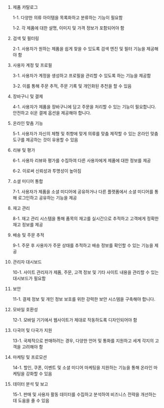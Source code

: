 1. 제품 카탈로그

    1-1. 다양한 의류 아이템을 목록화하고 분류하는 기능이 필요함

    1-2. 각 제품에 대한 설명, 이미지 및 가격 정보가 포함되어야 함

2. 검색 및 필터링

    2-1. 사용자가 원하는 제품을 쉽게 찾을 수 있도록 검색 엔진 및 필터 기능을 제공해야 함

3. 사용자 계정 및 프로필

    3-1. 사용자가 계정을 생성하고 프로필을 관리할 수 있도록 하는 기능을 제공함

    3-2. 이를 통해 주문 추적, 주문 기록 및 개인화된 추천을 할 수 있음

4. 장바구니 및 결제

    4-1. 사용자가 제품을 장바구니에 담고 주문을 처리할 수 있는 기능이 필요합니다. 안전하고 쉬운 결제 옵션을 제공해야 합니다.

5. 온라인 맞춤 기능

    5-1. 사용자가 자신의 체형 및 취향에 맞게 의류를 맞춤 제작할 수 있는 온라인 맞춤 도구를 제공하는 것이 유용할 수 있음

6. 리뷰 및 평가

    6-1. 사용자 리뷰와 평가를 수집하여 다른 사용자에게 제품에 대한 정보를 제공

    6-2. 이로써 신뢰성과 투명성이 높아짐

7. 소셜 미디어 통합

    7-1. 사용자가 제품을 소셜 미디어에 공유하거나 다른 플랫폼에서 소셜 미디어를 통해 로그인하고 공유하는 기능을 제공

8. 재고 관리

    8-1. 재고 관리 시스템을 통해 품목의 재고를 실시간으로 추적하고 고객에게 정확한 재고 정보를 제공

9. 배송 및 주문 추적

    9-1. 주문 후 사용자가 주문 상태를 추적하고 배송 정보를 확인할 수 있는 기능을 제공

10. 관리자 대시보드

    10-1. 사이트 관리자가 제품, 주문, 고객 정보 및 기타 사이트 내용을 관리할 수 있는 대시보드가 필요함

11. 보안

    11-1. 결제 정보 및 개인 정보 보호를 위한 강력한 보안 시스템을 구축해야 합니다.

12. 모바일 호환성

    12-1. 모바일 기기에서 웹사이트가 제대로 작동하도록 디자인되어야 함

13. 다국어 및 다국가 지원

    13-1. 국제적으로 판매하려는 경우, 다양한 언어 및 통화를 지원하고 세계 각지의 고객을 고려해야 함

14. 마케팅 및 프로모션

    14-1. 할인, 쿠폰, 이벤트 및 소셜 미디어 마케팅을 지원하는 기능을 통해 온라인 마케팅을 강화할 수 있음

15. 데이터 분석 및 보고

    15-1. 판매 및 사용자 활동 데이터를 수집하고 분석하여 비즈니스 전략을 개선하는데 도움을 줄 수 있음
